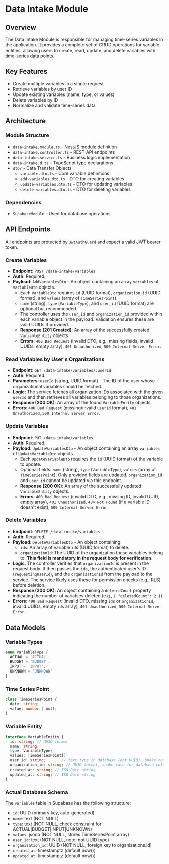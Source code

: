 # Data Intake Module

## Overview
The Data Intake Module is responsible for managing time-series variables in the application. It provides a complete set of CRUD operations for variable entities, allowing users to create, read, update, and delete variables with time-series data points.

## Key Features
- Create multiple variables in a single request
- Retrieve variables by user ID
- Update existing variables (name, type, or values)
- Delete variables by ID
- Normalize and validate time-series data

## Architecture

### Module Structure
- `data-intake.module.ts` - NestJS module definition
- `data-intake.controller.ts` - REST API endpoints
- `data-intake.service.ts` - Business logic implementation
- `data-intake.d.ts` - TypeScript type declarations
- `dto/` - Data Transfer Objects
  - `variable.dto.ts` - Core variable definitions
  - `add-variables.dto.ts` - DTO for creating variables
  - `update-variables.dto.ts` - DTO for updating variables
  - `delete-variables.dto.ts` - DTO for deleting variables

### Dependencies
- `SupabaseModule` - Used for database operations

## API Endpoints

All endpoints are protected by `JwtAuthGuard` and expect a valid JWT bearer token.

### Create Variables
- **Endpoint**: `POST /data-intake/variables`
- **Auth**: Required.
- **Payload**: `AddVariablesDto` - An object containing an array `variables` of `VariableDto` objects.
  - Each `VariableDto` requires `id` (UUID format), `organization_id` (UUID format), and `values` (array of `TimeSeriesPoint`).
  - `name` (string), `type` (`VariableType`), and `user_id` (UUID format) are optional but recommended.
  - The controller uses the `user_id` and `organization_id` provided within each variable object in the payload. Validation ensures these are valid UUIDs if provided.
  - **Response (201 Created)**: An array of the successfully created `VariableEntity` objects.
  - **Errors**: `400 Bad Request` (invalid DTO, e.g., missing fields, invalid UUIDs, empty array), `401 Unauthorized`, `500 Internal Server Error`.

### Read Variables by User's Organizations
- **Endpoint**: `GET /data-intake/variables/:userId`
- **Auth**: Required.
- **Parameters**: `userId` (string, UUID format) - The ID of the user whose organizational variables should be fetched.
- **Logic**: The service fetches all organization IDs associated with the given `userId` and then retrieves all variables belonging to those organizations.
- **Response (200 OK)**: An array of the found `VariableEntity` objects.
- **Errors**: `400 Bad Request` (missing/invalid `userId` format), `401 Unauthorized`, `500 Internal Server Error`.

### Update Variables
- **Endpoint**: `PUT /data-intake/variables`
- **Auth**: Required.
- **Payload**: `UpdateVariablesDto` - An object containing an array `variables` of `UpdateVariableDto` objects.
  - Each `UpdateVariableDto` requires the `id` (UUID format) of the variable to update.
  - Optional fields: `name` (string), `type` (`VariableType`), `values` (array of `TimeSeriesPoint`). Only provided fields are updated. `organization_id` and `user_id` cannot be updated via this endpoint.
  - **Response (200 OK)**: An array of the successfully updated `VariableEntity` objects.
  - **Errors**: `400 Bad Request` (invalid DTO, e.g., missing ID, invalid UUID, empty array), `401 Unauthorized`, `404 Not Found` (if a variable ID doesn't exist), `500 Internal Server Error`.

### Delete Variables
- **Endpoint**: `DELETE /data-intake/variables`
- **Auth**: Required.
- **Payload**: `DeleteVariablesDto` - An object containing:
  - `ids`: An array of variable `id`s (UUID format) to delete.
  - `organizationId`: The UUID of the organization these variables belong to. **This field is mandatory in the request body for verification.**
- **Logic**: The controller verifies that `organizationId` is present in the request body. It then passes the `ids`, the authenticated user's ID (`requestingUserId`), and the `organizationId` from the payload to the service. The service likely uses these for permission checks (e.g., RLS) before deletion.
- **Response (200 OK)**: An object containing a `deletedCount` property indicating the number of variables deleted (e.g., `{ "deletedCount": 2 }`).
- **Errors**: `400 Bad Request` (invalid DTO, missing `ids` or `organizationId`, invalid UUIDs, empty `ids` array), `401 Unauthorized`, `500 Internal Server Error`.

## Data Models

### Variable Types
```typescript
enum VariableType {
  ACTUAL = 'ACTUAL',
  BUDGET = 'BUDGET',
  INPUT = 'INPUT',
  UNKNOWN = 'UNKNOWN'
}
```

### Time Series Point
```typescript
class TimeSeriesPoint {
  date: string;
  value: number | null;
}
```

### Variable Entity
```typescript
interface VariableEntity {
  id: string; // UUID format
  name: string;
  type: VariableType;
  values: TimeSeriesPoint[];
  user_id: string;       // text type in database (not UUID), snake_case for database column
  organization_id: string; // UUID format, snake_case for database column (Mandatory, NOT NULL)
  created_at: string; // ISO Date string
  updated_at: string; // ISO Date string
}
```

### Actual Database Schema
The `variables` table in Supabase has the following structure:
- `id`: UUID (primary key, auto-generated)
- `name`: text (NOT NULL)
- `type`: text (NOT NULL, check constraint for ACTUAL|BUDGET|INPUT|UNKNOWN)
- `values`: jsonb (NOT NULL, stores TimeSeriesPoint array)
- `user_id`: text (NOT NULL, note: not UUID type)
- `organization_id`: UUID (NOT NULL, foreign key to organizations.id)
- `created_at`: timestamptz (default now())
- `updated_at`: timestamptz (default now())